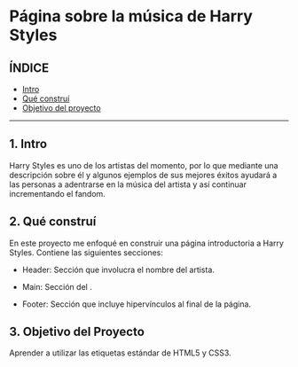 # Página sobre la música de Harry Styles

## ÍNDICE 

* [Intro](#)
* [Qué construí](#)
* [Objetivo del proyecto](#)

****

## 1. Intro
Harry Styles es uno de los artistas del momento, por lo que mediante una descripción sobre él y algunos ejemplos de sus mejores éxitos ayudará a las personas a adentrarse en la música del artista y así continuar incrementando el fandom. 

## 2. Qué construí
En este proyecto me enfoqué en construir una página introductoria a Harry Styles.
Contiene las siguientes secciones:

* Header: Sección que involucra el nombre del artista.

* Main: Sección del .

* Footer: Sección que incluye hipervínculos al final de la página.

## 3. Objetivo del Proyecto
Aprender a utilizar las etiquetas estándar de HTML5 y CSS3.
